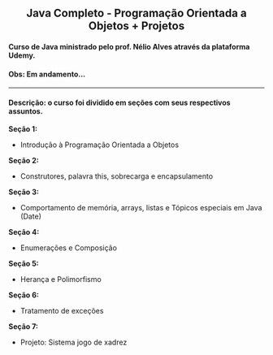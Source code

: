 
<h2 align="center"> Java Completo - Programação Orientada a Objetos + Projetos </h2>
<h4>Curso de Java ministrado pelo prof. Nélio Alves através da plataforma Udemy.</h4>
<h4>Obs: Em andamento...</h4>

****************************************************************************
<h4>Descrição: o curso foi dividido em seções com seus respectivos assuntos.</h4>

**Seção 1:**
  - Introdução à Programação Orientada a Objetos

**Seção 2:**
  - Construtores, palavra this, sobrecarga e encapsulamento

**Seção 3:**
  - Comportamento de memória, arrays, listas e Tópicos especiais em Java (Date)

**Seção 4:**
  - Enumerações e Composição
  
  **Seção 5:**
  - Herança e Polimorfismo
  
  **Seção 6:**
  - Tratamento de exceções
  
  **Seção 7:**
  - Projeto: Sistema jogo de xadrez



